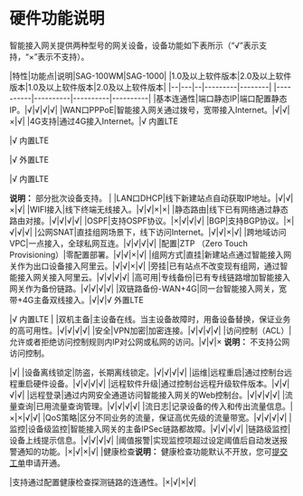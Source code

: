 # 硬件功能说明

智能接入网关提供两种型号的网关设备，设备功能如下表所示（“√”表示支持，“×”表示不支持）。

|特性|功能点|说明|SAG-100WM|SAG-1000|
|1.0及以上软件版本|2.0及以上软件版本|1.0及以上软件版本|2.0及以上软件版本|
|--|---|--|---------|--------|
|----------|----------|----------|----------|
|基本连通性|端口静态IP|端口配置静态IP。|√|√|√|√|
|WAN口PPPoE|智能接入网关通过拨号，宽带接入Internet。|√|√|×|√|
|4G支持|通过4G接入Internet。|√ 内置LTE

|√ 内置LTE

|√ 外置LTE

|√ 内置LTE

**说明：** 部分批次设备支持。 |
|LAN口DHCP|线下新建站点自动获取IP地址。|√|√|×|√|
|WIFI接入|线下终端无线接入。|√|√|×|×|
|静态路由|线下已有网络通过静态路由对接。|√|√|√|√|
|OSPF|支持OSPF协议。|×|√|√|√|
|BGP|支持BGP协议。|×|√|√|√|
|公网SNAT|直挂组网场景下，线下访问Internet。|√|√|×|√|
|跨地域访问VPC|一点接入，全球私网互连。|√|√|√|√|
|配置|ZTP （Zero Touch Provisioning）|零配置部署。|√|√|×|√|
|组网方式|直挂|新建站点通过智能接入网关作为出口设备接入阿里云。|√|√|×|√|
|旁挂|已有站点不改变现有组网，通过智能接入网关接入阿里云。|√|√|√|√|
|高可用|专线备份|已有专线链路增加智能接入网关作为备份链路。|√|√|√|√|
|双链路备份-WAN+4G|同一台智能接入网关，宽带+4G主备双线接入。|√|√|√ 外置LTE

|√ 内置LTE |
|双机主备|主设备在线。当主设备故障时，用备设备替换，保证业务的高可用性。|√|√|√|√|
|安全|VPN加密|加密连接。|√|√|√|√|
|访问控制（ACL）|允许或者拒绝访问控制规则内IP对公网或私网的访问。|√|√|× **说明：** 不支持公网访问控制。

|√|
|设备离线锁定|防盗，长期离线锁定。|√|√|√|√|
|运维|远程重启|通过控制台远程重启硬件设备。|√|√|√|√|
|远程软件升级|通过控制台远程升级软件版本。|√|√|√|√|
|远程登录|通过内网安全通道访问智能接入网关的Web控制台。|√|√|√|√|
|流量查询|已用流量查询管理。|√|√|√|√|
|流日志|记录设备的传入和传出流量信息。|×|×|√|√|
|QoS策略|区分不同业务的流量，保证高优先级的流量带宽。|√|√|√|√|
|监控|设备级监控|智能接入网关的主备IPSec链路都故障。|√|√|√|√|
|链路级监控|设备上线提示信息。|√|√|√|√|
|阈值报警|实现监控项超过设定阈值后自动发送报警通知的功能。|×|√|×|√|
|健康检查**说明：** 健康检查功能默认不开放，您可[提交工单](https://workorder.console.aliyun.com/console.htm?spm=a2c8b.12571063.0.0.6c3a1f74GNUcri#/ticket/add?productCode=smartag&commonQuestionId=3317&isSmart=true)申请开通。

|支持通过配置健康检查探测链路的连通性。|×|√|×|√|

